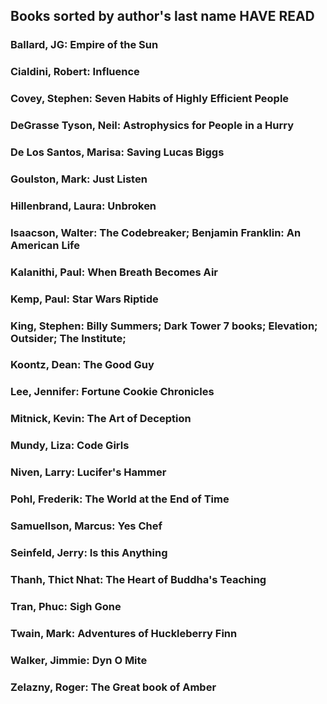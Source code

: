 ## Books sorted by author's last name HAVE READ 

### Ballard, JG: Empire of the Sun  
### Cialdini, Robert: Influence  
### Covey, Stephen: Seven Habits of Highly Efficient People  
### DeGrasse Tyson, Neil: Astrophysics for People in a Hurry  
### De Los Santos, Marisa: Saving Lucas Biggs  
### Goulston, Mark: Just Listen  
### Hillenbrand, Laura: Unbroken  
### Isaacson, Walter: The Codebreaker; Benjamin Franklin: An American Life  
### Kalanithi, Paul: When Breath Becomes Air  
### Kemp, Paul: Star Wars Riptide  
### King, Stephen: Billy Summers; Dark Tower 7 books; Elevation; Outsider; The Institute; 
### Koontz, Dean: The Good Guy  
### Lee, Jennifer: Fortune Cookie Chronicles  
### Mitnick, Kevin: The Art of Deception  
### Mundy, Liza: Code Girls  
### Niven, Larry: Lucifer's Hammer  
### Pohl, Frederik: The World at the End of Time  
### Samuellson, Marcus: Yes Chef  
### Seinfeld, Jerry: Is this Anything  
### Thanh, Thict Nhat: The Heart of Buddha's Teaching  
### Tran, Phuc: Sigh Gone  
### Twain, Mark: Adventures of Huckleberry Finn
### Walker, Jimmie: Dyn O Mite  
### Zelazny, Roger: The Great book of Amber  
